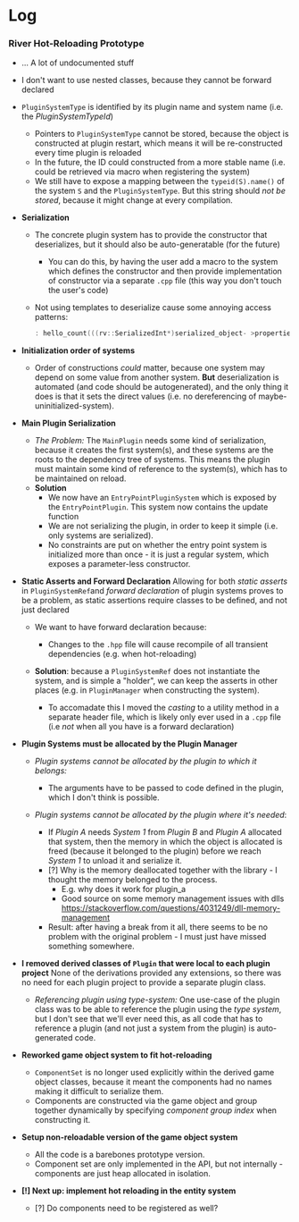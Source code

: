 # Log

### River Hot-Reloading Prototype



- ... A lot of undocumented stuff

- I don't want to use nested classes, because they cannot be forward declared

- `PluginSystemType` is identified by its plugin name and system name (i.e. the *PluginSystemTypeId*)

  - Pointers to `PluginSystemType` cannot be stored, because the object is constructed at plugin restart, which means it will be re-constructed every time plugin is reloaded
  - In the future, the ID could constructed from a more stable name (i.e. could be retrieved via macro when registering the system)
  - We still have to expose a mapping between the `typeid(S).name()` of the system `S` and the `PluginSystemType`. But this string should *not be stored*, because it might change at every compilation.

- **Serialization**

  - The concrete plugin system has to provide the constructor that deserializes, but it should also be auto-generatable (for the future)

    - You can do this, by having the user add a macro to the system which defines the constructor and then provide implementation of constructor via a separate `.cpp` file (this way you don't touch the user's code)

  - Not using templates to deserialize cause some annoying access patterns:
    ```c++
    : hello_count(((rv::SerializedInt*)serialized_object- >properties.at("hello_count"))->value)
    ```
  
- **Initialization order of systems**
  
  - Order of constructions *could* matter, because one system may depend on some value from another system. **But** deserialization is automated (and code should be autogenerated), and the only thing it does is that it sets the direct values (i.e. no dereferencing of maybe-uninitialized-system).


- **Main Plugin Serialization**
  - *The Problem:*
    The `MainPlugin` needs some kind of serialization, because it creates the first system(s), and these systems are the roots to the dependency tree of systems. This means the plugin must maintain some kind of reference to the system(s), which has to be  maintained on reload.
  - **Solution**
    - We now have an `EntryPointPluginSystem` which is exposed by the `EntryPointPlugin`. This system now contains the update function
    - We are not serializing the plugin, in order to keep it simple (i.e. only systems are serialized).
    - No constraints are put on whether the entry point system is initialized more than once - it is just a regular system, which exposes a parameter-less constructor.

- **Static Asserts and Forward Declaration**
  Allowing for both *static asserts* in `PluginSystemRef`and *forward declaration* of plugin systems proves to be a problem, as static assertions require classes to be defined, and not just declared

  - We want to have forward declaration because:

    - Changes to the `.hpp` file will cause recompile of all transient dependencies (e.g. when hot-reloading)
  - **Solution**: because a `PluginSystemRef` does not instantiate the system, and is simple a "holder", we can keep the asserts in other places (e.g. in `PluginManager` when constructing the system). 

    - To accomadate this I moved the *casting* to a utility method in a separate header file, which is likely only ever used in a `.cpp` file (i.e *not* when all you have is a forward declaration)

- **Plugin Systems must be allocated by the Plugin Manager**
  - *Plugin systems cannot be allocated by the plugin to which it belongs:*

    - The arguments have to be passed to code defined in the plugin, which I don't think is possible.
  - *Plugin systems cannot be allocated by the plugin where it's needed*:

    - If *Plugin A* needs *System 1* from *Plugin B* and *Plugin A* allocated that system, then the memory in which the object is allocated is freed (because it belonged to the plugin) before we reach *System 1* to unload it and serialize it.
    - [?] Why is the memory deallocated together with the library - I thought the memory belonged to the process.
      - E.g. why does it work for plugin_a
      - Good source on some memory management issues with dlls
        https://stackoverflow.com/questions/4031249/dll-memory-management
    - Result: after having a break from it all, there seems to be no problem with the original problem - I must just have missed something somewhere.

- **I removed derived classes of `Plugin` that were local to each plugin project**
  None of the derivations provided any extensions, so there was no need for each plugin project to provide a separate plugin class.
  - *Referencing plugin using type-system:*
    One use-case of the plugin class was to be able to reference the plugin using the *type system*, but I don't see that we'll ever need this, as all code that has to reference a plugin (and not just a system from the plugin) is auto-generated code.

- **Reworked game object system to fit hot-reloading**

  - `ComponentSet` is no longer used explicitly within the derived game object classes, because it meant the components had no names making it difficult to serialize them.
  - Components are constructed via the game object and group together dynamically by specifying *component group index* when constructing it.

- **Setup non-reloadable version of the game object system**


  - All the code is a barebones prototype version.
  - Component set are only implemented in the API, but not internally - components are just heap allocated in isolation.

- **[!] Next up: implement hot reloading in the entity system**

    - [?] Do components need to be registered as well?


  
